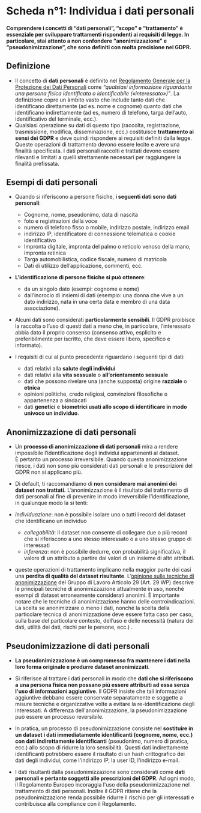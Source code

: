 # Scheda n°1: Individua i dati personali

#### Comprendere i concetti di “dati personali”, “scopo” e “trattamento” è essenziale per sviluppare trattamenti rispondenti ai requisiti di legge. In particolare, stai attento a non confondere “anonimizzazione” e “pseudonimizzazione”, che sono definiti con molta precisione nel GDPR.

## Definizione
* Il concetto di **dati personali** è definito nel [Regolamento Generale per la Protezione dei Dati Personali](https://eur-lex.europa.eu/legal-content/IT/TXT/HTML/?uri=CELEX:32016R0679&from=IT) come *“qualsiasi informazione riguardante una persona fisica identificata o identificabile («interessato»)”*. La definizione copre un àmbito vasto che include tanto dati che identificano direttamente (ad es. nome e cognome) quanto dati che identificano indirettamente (ad es, numero di telefono, targa dell’auto, identificativo del terminale, ecc.).
* Qualsiasi operazione su dati di questo tipo (raccolta, registrazione, trasmissione, modifica, disseminazione, ecc.) costituisce **trattamento ai sensi dei GDPR** e deve quindi rispondere ai requisiti definiti dalla legge. Queste operazioni di trattamento devono essere lecite e avere una finalità specificata. I dati personali raccolti e trattati devono essere rilevanti e limitati a quelli strettamente necessari per raggiungere la finalità prefissata.

## Esempi di dati personali

* Quando si riferiscono a persone fisiche, **i seguenti dati sono dati personali**:
    * Cognome, nome, pseudonimo, data di nascita
    * foto e registrazioni della voce
    * numero di telefono fisso o mobile, indirizzo postale, indirizzo email
    * indirizzo IP, identificatore di connessione telematica o cookie identificativo
    * Impronta digitale, impronta del palmo o reticolo venoso della mano, impronta retinica
    * Targa automobilistica, codice fiscale, numero di matricola
    * Dati di utilizzo dell’applicazione, commenti, ecc.

* **L’identificazione di persone fisiche si può ottenere**:
    * da un singolo dato (esempi: cognome e nome)
    * dall’incrocio di insiemi di dati (esempio: una donna che vive a un dato indirizzo, nata in una certa data e membro di una data associazione).

* Alcuni dati sono considerati **particolarmente sensibili**. Il GDPR proibisce la raccolta o l’uso di questi dati a meno che, in particolare, l’interessato abbia dato il proprio consenso (consenso attivo, esplicito e preferibilmente per iscritto, che deve essere libero, specifico e informato).

* I requisiti di cui al punto precedente riguardano i seguenti tipi di dati:

    * dati relativi alla **salute degli individui**
    * dati relativi alla **vita sessuale** o **all’orientamento sessuale**
    * dati che possono rivelare una (anche supposta) origine **razziale** o **etnica**
    * opinioni politiche, credo religiosi, convinzioni filosofiche o appartenenza a sindacati 
    * dati **genetici** e **biometrici usati allo scopo di identificare in modo univoco un individuo**.

## Anonimizzazione di dati personali

* Un **processo di anonimizzazione di dati personali** mira a rendere impossibile l’identificazione degli individui appartenenti al dataset. &Egrave; pertanto un processo irreversibile. Quando questa anonimizzazione riesce, i dati non sono più considerati dati personali e le prescrizioni del GDPR non si applicano più.

* Di default, ti raccomandiamo di **non considerare mai anonimi dei dataset non trattati.** L’anonimizzazione è il risultato del trattamento di dati personali al fine di prevenire in modo irreversibile l’identificazione, in qualunque modo la si tenti: 
* _individuazione_: non è possibile isolare uno o tutti i record del dataset che identificano un individuo
    * _collegabilità_: il dataset non consente di collegare due o più record che si riferiscono a uno stesso interessato o a uno stesso gruppo di interessati
    * _inferenza_: non è possibile dedurre, con probabilità significativa, il valore di un attributo a partire dai valori di un insieme di altri attributi.
    
* queste operazioni di trattamento implicano nella maggior parte dei casi una **perdita di qualità del dataset risultante**. L’[opinione sulle tecniche di anonimizzazione](https://ec.europa.eu/justice/article-29/documentation/opinion-recommendation/files/2014/wp216_en.pdf) del Gruppo di Lavoro Articolo 29 (Art. 29 WP) descrive le principali tecniche di anonimizzazione attualmente in uso, nonché esempi di dataset erroneamente considerati anonimi. &Egrave; importante notare che le tecniche di anonimizzazione hanno delle controindicazioni. La scelta se anonimizzare o meno i dati, nonché la scelta della particolare tecnica di anonimizzazione deve essere fatta caso per caso, sulla base del particolare contesto, dell’uso e delle necessità (natura dei dati, utilità dei dati, rischi per le persone, ecc.) .


## Pseudonimizzazione di dati personali

* **La pseudonimizzazione è un compromesso fra mantenere i dati nella loro forma originale e produrre dataset anonimizzati**.

* Si riferisce al trattare i dati personali in modo che **dati che si riferiscono a una persona fisica non possano più essere attribuiti ad essa senza l'uso di informazioni aggiuntive**. Il GDPR insiste che tali informazioni aggiuntive debbano essere conservate separatamente e soggette a misure tecniche e organizzative volte a evitare la re-identificazione degli interessati. A differenza dell'anonimizzazione, la pseudonimizzazione può essere un processo reversibile.

* In pratica, un processo di pseudonimizzazione consiste nel **sostituire in un dataset i dati immediatamente identificanti (cognome, nome, ecc.) con dati indirettamente identificanti** (pseudonimo, numero di pratica, ecc.) allo scopo di ridurre la loro sensibilità. Questi dati indirettamente identificanti potrebbero essere il risultato di un hash crittografico dei dati degli individui, come l'indirizzo IP, la user ID, l'indirizzo e-mail.

* I dati risultanti dalla pseudonimizzazione sono considerati come **dati personali e pertanto soggetti alle prescrizioni del GDPR**. Ad ogni modo, il Regolamento Europeo incoraggia l'uso della pseudonimizzazione nel trattamento di dati personali. Inoltre il GDPR ritiene che la pseudonimizzazione renda possibile ridurre il rischio per gli interessati e contribuisca alla compliance con il Regolamento.
